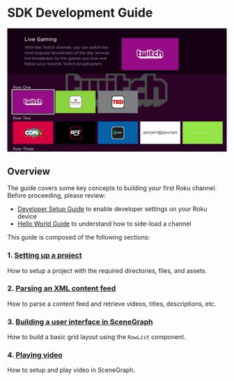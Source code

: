 # SDK Development Guide

![](/images/ch-dev-guide-example-ui.jpg)

## Overview

The guide covers some key concepts to building your first Roku channel. Before proceeding, please review:

* [Developer Setup Guide](/develop/getting-started/setup-guide.md) to enable developer settings on your Roku device
* [Hello World Guide](/develop/getting-started/hello-world.md) to understand how to side-load a channel

This guide is composed of the following sections:

### 1. [Setting up a project](/develop/sdk-development/project-setup.md)

How to setup a project with the required directories, files, and assets.

### 2. [Parsing an XML content feed](/develop/sdk-development/parsing-feed.md)

How to parse a content feed and retrieve videos, titles, descriptions, etc.

### 3. [Building a user interface in SceneGraph](/develop/sdk-development/scenegraph-ui.md)

How to build a basic grid layout using the `RowList` component.

### 4. [Playing video](/develop/sdk-development/video-playback.md)

How to setup and play video in SceneGraph.
